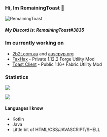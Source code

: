 ### Hi, Im RemainingToast 👋

<p><img src="https://komarev.com/ghpvc/?username=RemainingToast" alt="RemainingToast"/></p>

##### My Discord is: RemainingToast#3835

### Im currently working on
 * [2b2t.com.au](http://www.2b2t.com.au/) and [auscpvp.org](https://discord.gg/kk49q5kDea)
 * [FaxHax](https://discord.gg/nUCmjemrzz) - Private 1.12.2 Forge Utliity Mod
 * [Toast Client](https://github.com/RemainingToast/toastclient) - Public 1.16+ Fabric Utility Mod

### Statistics 
<p><img" src="https://github-readme-stats.vercel.app/api/top-langs/?username=RemainingToast&layout=compact&theme=dark"></p>
<p><img align="center" src="https://github-readme-stats.vercel.app/api?username=RemainingToast&show_icons=true&theme=dark"></p>
<p><img align="center" s<p align="center"><img align="center" src="https://github-readme-stats.vercel.app/api/top-langs/?username=RemainingToast&layout=compact&theme=dark"></p>
  
#### Languages I know
 - Kotlin
 - Java
 - Little bit of HTML/CSS/JAVASCRIPT/SHELL

<!--
**RemainingToast/RemainingToast** is a ✨ _special_ ✨ repository because its `README.md` (this file) appears on your GitHub profile.

Here are some ideas to get you started:

- 🔭 I’m currently working on ...
- 🌱 I’m currently learning ...
- 👯 I’m looking to collaborate on ...
- 🤔 I’m looking for help with ...
- 💬 Ask me about ...
- 📫 How to reach me: ...
- 😄 Pronouns: ...
- ⚡ Fun fact: ...
-->
